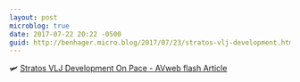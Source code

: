 ```yaml
---
layout: post
microblog: true
date: 2017-07-22 20:22 -0500
guid: http://benhager.micro.blog/2017/07/23/stratos-vlj-development.html
---
```

🛩 [Stratos VLJ Development On Pace - AVweb flash Article](https://www.avweb.com/avwebflash/news/Stratos-VLJ-Development-on-Pace-229323-1.html)
